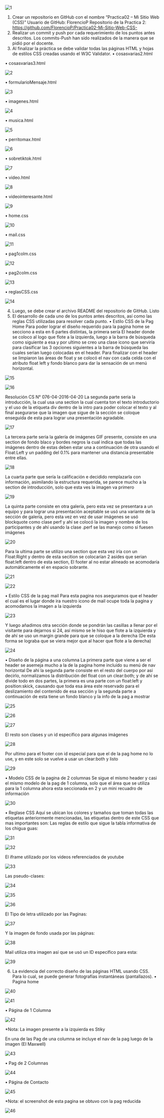![1](/READMEIMG/1.png?raw=true "Title")


1. Crear un repositorio en GitHub con el nombre “Practica02 – Mi Sitio Web (CSS)”
Usuario de GitHub: FlorencioP
Repositorio de la Practica 2: https://github.com/FlorencioP/Practica02-Mi-Sitio-Web-CSS-
2. Realizar un commit y push por cada requerimiento de los puntos antes descritos.
Los commits-Push han sido realizados de la manera que se pidió por el docente.
3. Al finalizar la práctica se debe validar todas las páginas HTML y hojas de estilos CSS creadas usando el W3C Validator.
• cosasvarias2.html



• cosasvarias3.html

![2](/READMEIMG/2.png?raw=true "Title")

• formularioMensaje.html

![3](/READMEIMG/3.png?raw=true "Title")

• imagenes.html

![4](/READMEIMG/4.png?raw=true "Title")

• musica.html

![5](/READMEIMG/5.png?raw=true "Title")

• perritomax.html

![6](/READMEIMG/6.png?raw=true "Title")

• sobretiktok.html

![7](/READMEIMG/7.png?raw=true "Title")

• video.html

![8](/READMEIMG/8.png?raw=true "Title")

• videointeresante.html

![9](/READMEIMG/9.png?raw=true "Title")

• home.css

![10](/READMEIMG/10.png?raw=true "Title")

• mail.css

![11](/READMEIMG/11.png?raw=true "Title")

• pag1colm.css

![12](/READMEIMG/12.png?raw=true "Title")

• pag2colm.css

![13](/READMEIMG/13.png?raw=true "Title")

• reglasCSS.css

![14](/READMEIMG/14.png?raw=true "Title")

4. Luego, se debe crear el archivo README del repositorio de GitHub.
Listo
5. El desarrollo de cada uno de los puntos antes descritos, así como las reglas CSS utilizadas para resolver cada punto.
• Estilo CSS de la Pag Home
Para poder lograr el diseño requerido para la pagina home se secciono a esta en 6 partes distintas, la primera sería El header donde se coloco al logo que flote a la izquierda, luego a la barra de búsqueda como siguiente a esa y por ultimo se creo una clase icono que serviría para clasificar las 3 opciones siguientes a la barra de búsqueda las cuales serian luego colocadas en el header. Para finalizar con el header se limpiaron las áreas de float y se colocó el nav con cada celda con el atributo float left y fondo blanco para dar la sensación de un menú horizontal.

![15](/READMEIMG/15.png?raw=true "Title")

![16](/READMEIMG/16.png?raw=true "Title")

Resolución CS N° 076-04-2016-04-20
La segunda parte seria la introducción, la cual usa una section la cual cuenta ton el texto introductorio y el uso de la etiqueta div dentro de la intro para poder colocar el texto y al final asegurarse que la imagen que sigue de la sección se coloque enseguida de esta para lograr una presentación agradable.

![17](/READMEIMG/17.png?raw=true "Title")

La tercera parte seria la galería de imágenes GIF presente, consiste en una section de fondo blaco y bordes negros la cual indica que todas las imágenes dentro de estas deben estar una a continuación de otra usando el Float:Left y un padding del 0.1% para mantener una distancia presentable entre ellas.

![18](/READMEIMG/18.png?raw=true "Title")

La cuarta parte que sería la calificación e decidido remplazarla con información, asimilando la estructura requerida, se parece mucho a la section de introducción, solo que esta ves la imagen va primero

![19](/READMEIMG/19.png?raw=true "Title")

La quinta parte consiste en otra galería, pero esta vez se presentara a un equipo y para lograr una presentación aceptable se usó una variante de la sección de galería, pero esta vez en vez de usar imágenes se usó blockquote como clase perf y ahí se colocó la imagen y nombre de los participantes y de ahí usando la clase .perf se las manejo como si fuesen imágenes

![20](/READMEIMG/20.png?raw=true "Title")

Para la ultima parte se utilizo una section que esta vez iría con un Float:Right y dentro de esta secition se colocarían 2 asides que serian float:left dentro de esta section, El footer al no estar alineado se acomodaría automáticamente el en espacio sobrante.

![21](/READMEIMG/21.png?raw=true "Title")

![22](/READMEIMG/22.png?raw=true "Title")

• Estilo CSS de la pag mail
Para esta pagina nos aseguramos que el header el cual es el lugar donde ira nuestro icono de mail ocupe toda la pagina y acomodamos la imagen a la izquierda

![23](/READMEIMG/23.png?raw=true "Title")

Y luego añadimos otra sección donde se pondrán las casillas a llenar por el visitante para dejarnos si 24, así mismo se le hiso que flote a la izquierda y de ahí se uso un margin grande para que se coloque a la derecha (De esta forma se lograba que se viera mejor que al hacer que flote a la derecha)

![24](/READMEIMG/24.png?raw=true "Title")

• Diseño de la página a una columna
La primera parte que viene a ser el header se asemeja mucho a la de la pagina home incluido su menú de nav horizontal
De ahí la segunda parte consiste en el resto del cuerpo por asi decirlo, normalizamos la distribución del float con un clear:both; y de ahí se divide todo en dos partes, la primera es una parte con un float:left y position:skick, causando que toda esa área este reservado para el deslizamiento del contenido de esa sección y la segunda parte a continuación de esta tiene un fondo blanco y la info de la pag a mostrar

![25](/READMEIMG/25.png?raw=true "Title")

![26](/READMEIMG/26.png?raw=true "Title")

![27](/READMEIMG/27.png?raw=true "Title")

El resto son clases y un id específico para algunas imágenes

![28](/READMEIMG/28.png?raw=true "Title")

Por ultimo para el footer con id especial para que el de la pag home no lo use, y en este solo se vuelve a usar un clear:both y listo

![29](/READMEIMG/29.png?raw=true "Title")

• Modelo CSS de la pagina de 2 columnas
Se sigue el mismo header y casi el mismo modelo de la pag de 1 columna, solo que el área que se utiliza para la 1 columna ahora esta seccionada en 2 y un mini recuadro de información

![30](/READMEIMG/30.png?raw=true "Title")

• Reglase CSS
Aquí se ubican los colores y tamaños que toman todas las etiquetas anteriormente mencionadas, las etiquetas dentro de este CSS que mas importantes son:
Las reglas de estilo que sigue la tabla informativa de los chigua guas:

![31](/READMEIMG/31.png?raw=true "Title")

![32](/READMEIMG/32.png?raw=true "Title")

El iframe utilizado por los videos referenciados de youtube

![33](/READMEIMG/33.png?raw=true "Title")

Las pseudo-clases:

![34](/READMEIMG/34.png?raw=true "Title")

![35](/READMEIMG/35.png?raw=true "Title")

![36](/READMEIMG/36.png?raw=true "Title")


El Tipo de letra utilizado por las Paginas:

![37](/READMEIMG/37.png?raw=true "Title")

Y la imagen de fondo usada por las páginas:

![38](/READMEIMG/38.png?raw=true "Title")

Mail utiliza otra imagen así que se usó un ID específico para esta:

![39](/READMEIMG/39.png?raw=true "Title")

6. La evidencia del correcto diseño de las páginas HTML usando CSS. Para lo cual, se puede generar fotografías instantáneas (pantallazos).
• Pagina home

![40](/READMEIMG/40.png?raw=true "Title")

![41](/READMEIMG/41.png?raw=true "Title")

• Página de 1 Columna

![42](/READMEIMG/42.png?raw=true "Title")

*Nota: La imagen presente a la izquierda es Stiky



En una de las Pag de una columna se incluye el nav de la pag luego de la imagen (El Maxwell)

![43](/READMEIMG/43.png?raw=true "Title")

• Pag de 2 Columnas

![44](/READMEIMG/44.png?raw=true "Title")


• Página de Contacto

![45](/READMEIMG/45.png?raw=true "Title")

*Nota: el screenshot de esta pagina se obtuvo con la pag reducida

![46](/READMEIMG/46.png?raw=true "Title")

